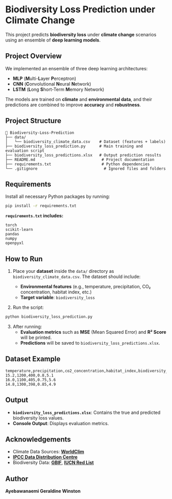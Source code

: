 # Biodiversity Loss Prediction under Climate Change

This project predicts **biodiversity loss** under **climate change** scenarios using an ensemble of **deep learning models**.

## Project Overview

We implemented an ensemble of three deep learning architectures:
- **MLP** (**M**ulti-**L**ayer **P**erceptron)
- **CNN** (**C**onvolutional **N**eural **N**etwork)
- **LSTM** (**L**ong **S**hort-Term **M**emory Network)

The models are trained on **climate** and **environmental data**, and their predictions are combined to improve **accuracy** and **robustness**.

## Project Structure

```
📁 Biodiversity-Loss-Prediction
├── data/
│   └── biodiversity_climate_data.csv    # Dataset (features + labels)
├── biodiversity_loss_prediction.py      # Main training and evaluation script
├── biodiversity_loss_predictions.xlsx   # Output prediction results
├── README.md                             # Project documentation
├── requirements.txt                      # Python dependencies
└── .gitignore                             # Ignored files and folders
```

## Requirements

Install all necessary Python packages by running:

```bash
pip install -r requirements.txt
```

**`requirements.txt` includes:**

```
torch
scikit-learn
pandas
numpy
openpyxl
```

## How to Run

1. Place your **dataset** inside the `data/` directory as `biodiversity_climate_data.csv`. The dataset should include:
   - **Environmental features** (e.g., temperature, precipitation, CO₂ concentration, habitat index, etc.)
   - **Target variable**: `biodiversity_loss`

2. Run the script:

```bash
python biodiversity_loss_prediction.py
```

3. After running:
   - **Evaluation metrics** such as **MSE** (Mean Squared Error) and **R² Score** will be printed.
   - **Predictions** will be saved to `biodiversity_loss_predictions.xlsx`.

## Dataset Example

```csv
temperature,precipitation,co2_concentration,habitat_index,biodiversity_loss
15.2,1200,400,0.8,5.1
16.0,1100,405,0.75,5.6
14.8,1300,398,0.85,4.9
```

## Output

- **`biodiversity_loss_predictions.xlsx`**: Contains the true and predicted biodiversity loss values.
- **Console Output**: Displays evaluation metrics.

## Acknowledgements

- Climate Data Sources: [**WorldClim**](https://www.worldclim.org/)
- [**IPCC Data Distribution Centre**](https://www.ipcc-data.org/)
- Biodiversity Data: [**GBIF**](https://www.gbif.org/), [**IUCN Red List**](https://www.iucnredlist.org/)

## Author

**Ayebawanaemi Geraldine Winston**

